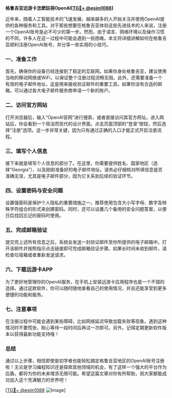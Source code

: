**格鲁吉亚远游卡怎麽註冊OpenAI[[TG💪+ @esim1088](https://t.me/s/esim1088)]**

近年来，随着人工智能技术的飞速发展，越来越多的人开始关注并使用OpenAI提供的各种服务和工具。对于那些想要在格鲁吉亚体验这些先进技术的人来说，注册一个OpenAI账号是必不可少的第一步。然而，由于语言、网络环境以及操作习惯的不同，许多人在这一过程中可能会遇到一些困难。本文将详细讲解如何在格鲁吉亚顺利注册OpenAI账号，并分享一些实用的小技巧。

### 一、准备工作

首先，确保你的设备已经连接到了稳定的互联网。如果你身处格鲁吉亚，建议使用当地的移动网络或WiFi，以保证整个注册过程流畅无阻。此外，还需要准备一个有效的电子邮件地址，这是用来接收验证邮件的重要工具。如果你没有合适的邮箱，可以通过各大电子邮件服务商申请一个新的账户。

### 二、访问官方网站

打开浏览器后，输入“OpenAI官网”进行搜索，或者直接访问其官方网址。进入网站后，你会看到一个简洁而现代的设计界面。点击页面顶部的“登录”按钮，然后选择“注册”选项。这一步非常关键，因为只有通过正确的入口才能正式开启注册流程。

### 三、填写个人信息

接下来就是填写个人信息的部分了。在这里，你需要提供姓名、国家地区（选择“Georgia”）、以及刚刚准备好的电子邮件地址。请务必仔细核对所填信息是否准确无误，尤其是电子邮件部分，因为它关系到后续的验证环节。

### 四、设置密码与安全问题

设置强密码是保护个人隐私的重要措施之一。推荐使用包含大小写字母、数字及特殊字符组合的形式来创建密码。同时，还可以设置几个备用的安全问题答案，以便日后找回忘记的密码时使用。

### 五、完成邮箱验证

提交完上述所有信息之后，系统会发送一封验证邮件至你所提供的电子邮箱中。打开该邮件并按照指示点击链接即可完成邮箱验证步骤。如果长时间未收到邮件，请检查垃圾箱或者重新发送请求。

### 六、下载远游卡APP

为了更好地管理你的OpenAI服务，在手机上安装远游卡应用程序也是一个不错的选择。通过这款软件，你可以随时随地查看自己的使用情况，并且还能享受到更多便捷的功能和服务。

### 七、注意事项

在注册过程中可能会遇到某些障碍，比如网络延迟导致加载失败等现象。遇到这种情况时不要慌张，耐心等待一段时间后再试一次即可。另外，记得定期更新软件版本以获得最新功能支持哦！

### 总结

通过以上步骤，相信即使是初学者也能轻松搞定格鲁吉亚地区的OpenAI账号注册啦！无论是学习编程知识还是探索其他领域的机会，有了这样一个强大的平台作为后盾，都将为你的未来增添无限可能。希望这篇文章对你有所帮助，祝大家都能成功加入这个充满魅力的世界吧！

[[TG💪+ @esim1088](https://t.me/s/esim1088) ![Image](https://i.postimg.cc/4NQfJmqS/Snipaste-2025-05-13-00-14-12.png)]
